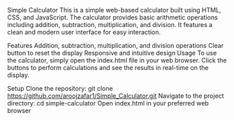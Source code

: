 Simple Calculator
This is a simple web-based calculator built using HTML, CSS, and JavaScript. The calculator provides basic arithmetic operations including addition, subtraction, multiplication, and division. It features a clean and modern user interface for easy interaction.

Features
Addition, subtraction, multiplication, and division operations
Clear button to reset the display
Responsive and intuitive design
Usage
To use the calculator, simply open the index.html file in your web browser. Click the buttons to perform calculations and see the results in real-time on the display.

Setup
Clone the repository: git clone https://github.com/aroojzafar1/Simple_Calculator.git
Navigate to the project directory: cd simple-calculator
Open index.html in your preferred web browser
